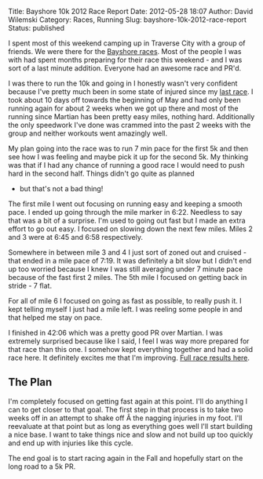 Title: Bayshore 10k 2012 Race Report
Date: 2012-05-28 18:07
Author: David Wilemski
Category: Races, Running
Slug: bayshore-10k-2012-race-report
Status: published

I spent most of this weekend camping up in Traverse City with a group of
friends. We were there for the [Bayshore
races](http://www.bayshoremarathon.org/). Most of the people I was with
had spent months preparing for their race this weekend - and I was sort
of a last minute addition. Everyone had an awesome race and PR\'d.

I was there to run the 10k and going in I honestly wasn\'t very
confident because I\'ve pretty much been in some state of injured since
my [last
race](http://davidwilemski.com/blog/2012/04/race-report-martian-10k-2012/ "Race Report: Martian 10K 2012").
I took about 10 days off towards the beginning of May and had only been
running again for about 2 weeks when we got up there and most of the
running since Martian has been pretty easy miles, nothing hard.
Additionally the only speedwork I\'ve done was crammed into the past 2
weeks with the group and neither workouts went amazingly well.

My plan going into the race was to run 7 min pace for the first 5k and
then see how I was feeling and maybe pick it up for the second 5k. My
thinking was that if I had any chance of running a good race I would
need to push hard in the second half. Things didn\'t go quite as planned
- but that\'s not a bad thing!

The first mile I went out focusing on running easy and keeping a smooth
pace. I ended up going through the mile marker in 6:22. Needless to say
that was a bit of a surprise. I\'m used to going out fast but I made an
extra effort to go out easy. I focused on slowing down the next few
miles. Miles 2 and 3 were at 6:45 and 6:58 respectively.

Somewhere in between mile 3 and 4 I just sort of zoned out and cruised -
that ended in a mile pace of 7:19. It was definitely a bit slow but I
didn\'t end up too worried because I knew I was still averaging under 7
minute pace because of the fast first 2 miles. The 5th mile I focused on
getting back in stride - 7 flat.

For all of mile 6 I focused on going as fast as possible, to really push
it. I kept telling myself I just had a mile left. I was reeling some
people in and that helped me stay on pace.

I finished in 42:06 which was a pretty good PR over Martian. I was
extremely surprised because like I said, I feel I was way more prepared
for that race than this one. I somehow kept everything together and had
a solid race here. It definitely excites me that I\'m improving. [Full
race results
here](http://www.timing.runningfitsites.com/raceresults.php?RaceID=97).

The Plan
--------

I\'m completely focused on getting fast again at this point. I\'ll do
anything I can to get closer to that goal. The first step in that
process is to take two weeks off in an attempt to shake off Â the
nagging injuries in my foot. I\'ll reevaluate at that point but as long
as everything goes well I\'ll start building a nice base. I want to take
things nice and slow and not build up too quickly and end up with
injuries like this cycle.

The end goal is to start racing again in the Fall and hopefully start on
the long road to a 5k PR.
